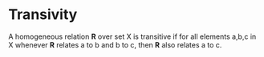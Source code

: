 # Transivity

A homogeneous relation **R** over set X is transitive if for all elements a,b,c in X whenever **R** relates a to b and b to c, then **R** also relates a to c.

